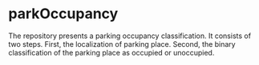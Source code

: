 # parkOccupancy
The repository presents a parking occupancy classification. It consists of two steps. First, the localization of parking place. Second, the binary classification of the parking place as occupied or unoccupied.
